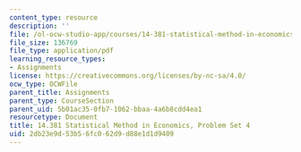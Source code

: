 ```yaml
---
content_type: resource
description: ''
file: /ol-ocw-studio-app/courses/14-381-statistical-method-in-economics-fall-2018/2db23e9d53b56fc062d9d88e1d1d9409_MIT14_381F18_PS4.pdf
file_size: 136769
file_type: application/pdf
learning_resource_types:
- Assignments
license: https://creativecommons.org/licenses/by-nc-sa/4.0/
ocw_type: OCWFile
parent_title: Assignments
parent_type: CourseSection
parent_uid: 5b01ac35-0fb7-1062-bbaa-4a6b8cdd4ea1
resourcetype: Document
title: 14.381 Statistical Method in Economics, Problem Set 4
uid: 2db23e9d-53b5-6fc0-62d9-d88e1d1d9409
---
```

